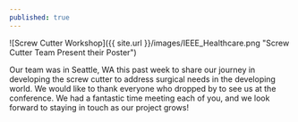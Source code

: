 ```yaml
---
published: true
---
```


![Screw Cutter Workshop]({{ site.url }}/images/IEEE_Healthcare.png "Screw Cutter Team Present their Poster")

Our team was in Seattle, WA this past week to share our journey in developing the screw cutter to address surgical needs in the developing world.  We would like to thank everyone who dropped by to see us at the conference.  We had a fantastic time meeting each of you, and we look forward to staying in touch as our project grows!
